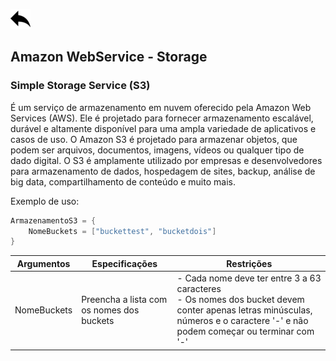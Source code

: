 [ ![back](./img/back.png) ](../README.md)

## Amazon WebService - Storage
### Simple Storage Service (S3)

É um serviço de armazenamento em nuvem oferecido pela Amazon Web Services (AWS). Ele é projetado para fornecer armazenamento escalável, durável e altamente disponível para uma ampla variedade de aplicativos e casos de uso. O Amazon S3 é projetado para armazenar objetos, que podem ser arquivos, documentos, imagens, vídeos ou qualquer tipo de dado digital. O S3 é amplamente utilizado por empresas e desenvolvedores para armazenamento de dados, hospedagem de sites, backup, análise de big data, compartilhamento de conteúdo e muito mais.


Exemplo de uso:
```csharp
ArmazenamentoS3 = {
    NomeBuckets = ["buckettest", "bucketdois"]
}
```

Argumentos | Especificações	| Restrições
-----------| ------------| ----------------------
NomeBuckets | Preencha a lista com os nomes dos buckets | - Cada nome deve ter entre 3 a 63 caracteres <br> - Os nomes dos bucket devem conter apenas letras minúsculas, números e o caractere '-' e não podem começar ou terminar com '-'



